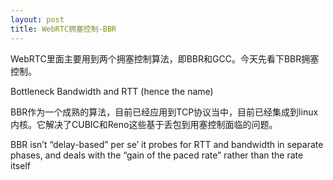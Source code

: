 ```yaml
---
layout: post
title: WebRTC拥塞控制-BBR
---
```

WebRTC里面主要用到两个拥塞控制算法，即BBR和GCC。今天先看下BBR拥塞控制。

Bottleneck Bandwidth and RTT (hence the name)

BBR作为一个成熟的算法，目前已经应用到TCP协议当中，目前已经集成到linux内核。它解决了CUBIC和Reno这些基于丢包到用塞控制面临的问题。

BBR isn’t “delay-based” per se’
 it probes for RTT and bandwidth in separate phases, and deals with the “gain of the paced rate” rather than the rate itself
